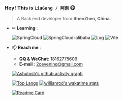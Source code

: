 ### Hey! This is `LiuGang / 阿刚` 😋

> A Back end developer from **ShenZhen, China**.

<a href="https://github.com/anuraghazra/github-readme-stats">
   <img align="right" src="https://github-readme-stats.vercel.app/api?username=cocodx&show_icons=true&theme=buefy&hide_border=true" alt="" /> 
</a>

- ✏ **Learning** :  

  ![SpringCloud](https://img.shields.io/badge/Vue3-%23007ACC.svg?style=for-the-badge&logo=Vue.js&logoColor=white&color=#5aab87)
  ![SpringCloud-alibaba](https://img.shields.io/badge/-springcloud-%2320232a?style=for-the-badge&logo=spring)
  ![Log](https://img.shields.io/badge/-rabbitmq-%23007acc?style=for-the-badge&logo=rabbitmq)
  ![Vite](https://img.shields.io/badge/-springboot-%238976ff?style=for-the-badge&logo=springboot)

  

- 📫 **Reach me** :  

  - **QQ &** **WeChat**: 18162775609
  - **E-mail** : 2cevening@gmail.com

  [![Ashutosh's github activity graph](https://activity-graph.herokuapp.com/graph?username=cocodx&theme=github-light)](https://github.com/ashutosh00710/github-readme-activity-graph)
  
  [![Top Langs](https://github-readme-stats.vercel.app/api/top-langs/?username=cocodx&layout=compact)](https://github.com/anuraghazra/github-readme-stats)
  [![willianrod's wakatime stats](https://github-readme-stats.vercel.app/api/waketime?username=cocodx)](https://github.com/anuraghazra/github-readme-stats)   
  
  [![Readme Card](https://github-readme-stats.vercel.app/api/pin/?username=cocodx&repo=Java-doc)](https://github.com/anuraghazra/github-readme-stats)

